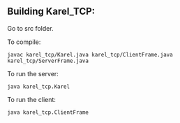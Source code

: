 Building Karel_TCP:
----
Go to src folder.

To compile:

    javac karel_tcp/Karel.java karel_tcp/ClientFrame.java karel_tcp/ServerFrame.java

To run the server:

    java karel_tcp.Karel
  
To run the client:

    java karel_tcp.ClientFrame
